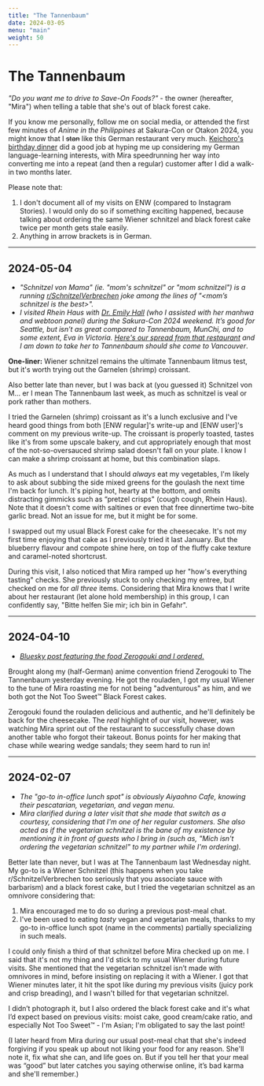 ```yaml
---
title: "The Tannenbaum"
date: 2024-03-05
menu: "main"
weight: 50
---
```


# The Tannenbaum

*"Do you want me to drive to Save-On Foods?"* - the owner (hereafter, "Mira") when telling a table that she's out of black forest cake.

If you know me personally, follow me on social media, or attended the first few minutes of _Anime in the Philippines_ at Sakura-Con or Otakon 2024, you might know that I ~~stan~~ like this German restaurant very much. [Keichoro's birthday dinner](https://www.instagram.com/p/Cx9gKG0Lt9m/) did a good job at hyping me up considering my German language-learning interests, with Mira speedrunning her way into converting me into a repeat (and then a regular) customer after I did a walk-in two months later.

Please note that:
1. I don't document all of my visits on ENW (compared to Instagram Stories). I would only do so if something exciting happened, because talking about ordering the same Wiener schnitzel and black forest cake twice per month gets stale easily.
2. Anything in arrow brackets is in German.

---

## 2024-05-04

* *"Schnitzel von Mama" (ie. "mom's schnitzel" or "mom schnitzel") is a running [r/SchnitzelVerbrechen](https://www.reddit.com/r/SchnitzelVerbrechen/) joke among the lines of "<mom’s schnitzel is the best>".*
* *I visited Rhein Haus with [Dr. Emily Hall](https://webtoongenius.com/) (who I assisted with her manhwa and webtoon panel) during the Sakura-Con 2024 weekend. It’s good for Seattle, but isn’t as great compared to Tannenbaum, MunChi, and to some extent, Eva in Victoria. [Here's our spread from that restaurant](https://bsky.app/profile/did:plc:iigcc7kmuylkxcfnarhzckav/post/3koxkpluufc2c) and I am down to take her to Tannenbaum should she come to Vancouver*.

**One-liner:** Wiener schnitzel remains the ultimate Tannenbaum litmus test, but it's worth trying out the Garnelen (shrimp) croissant.

Also better late than never, but I was back at (you guessed it) Schnitzel von M… er I mean The Tannenbaum last week, as much as schnitzel is veal or pork rather than mothers.

I tried the Garnelen (shrimp) croissant as it's a lunch exclusive and I've heard good things from both [ENW regular]'s write-up and [ENW user]'s comment on my previous write-up. The croissant is properly toasted, tastes like it's from some upscale bakery, and cut appropriately enough that most of the not-so-oversauced shrimp salad doesn't fall on your plate. I know I can make a shrimp croissant at home, but this combination slaps.

As much as I understand that I should *always* eat my vegetables, I'm likely to ask about subbing the side mixed greens for the goulash the next time I'm back for lunch. It's piping hot, hearty at the bottom, and omits distracting gimmicks such as “pretzel crisps" (cough cough, Rhein Haus). Note that it doesn't come with saltines or even that free dinnertime two-bite garlic bread. Not an issue for me, but it might be for some.

I swapped out my usual Black Forest cake for the cheesecake. It's not my first time enjoying that cake as I previously tried it last January. But the blueberry flavour and compote shine here, on top of the fluffy cake texture and caramel-noted shortcrust.

During this visit, I also noticed that Mira ramped up her "how's everything tasting" checks. She previously stuck to only checking my entree, but checked on me for *all three* items. Considering that Mira knows that I write about her restaurant (let alone hold membership) in this group, I can confidently say, "Bitte helfen Sie mir; ich bin in Gefahr".

---

## 2024-04-10

* *[Bluesky post featuring the food Zerogouki and I ordered.](https://bsky.app/profile/togarashimayo.com/post/3kptfp27v772q)*

Brought along my (half-German) anime convention friend Zerogouki to The Tannenbaum yesterday evening. He got the rouladen, I got my usual Wiener to the tune of Mira roasting me for not being "adventurous" as him, and we both got the Not Too Sweet™ Black Forest cakes.

Zerogouki found the rouladen delicious and authentic, and he'll definitely be back for the cheesecake. The *real* highlight of our visit, however, was watching Mira sprint out of the restaurant to successfully chase down another table who forgot their takeout. Bonus points for her making that chase while wearing wedge sandals; they seem hard to run in!

---

## 2024-02-07

* *The "go-to in-office lunch spot" is obviously Aiyaohno Cafe, knowing their pescatarian, vegetarian, and vegan menu.*
* *Mira clarified during a later visit that she made that switch as a courtesy, considering that I'm one of her regular customers. She also acted as if the vegetarian schnitzel is the bane of my existence by mentioning it in front of guests who I bring in (such as, "Mich isn't ordering the vegetarian schnitzel" to my partner while I'm ordering).*

Better late than never, but I was at The Tannenbaum last Wednesday night. My go-to is a Wiener Schnitzel (this happens when you take r/SchnitzelVerbrechen too seriously that you associate sauce with barbarism) and a black forest cake, but I tried the vegetarian schnitzel as an omnivore considering that:
1. Mira encouraged me to do so during a previous post-meal chat.
2. I've been used to eating *tasty* vegan and vegetarian meals, thanks to my go-to in-office lunch spot (name in the comments) partially specializing in such meals.

I could only finish a third of that schnitzel before Mira checked up on me. I said that it's not my thing and I'd stick to my usual Wiener during future visits. She mentioned that the vegetarian schnitzel isn’t made with omnivores in mind, before insisting on replacing it with a Wiener. I got that Wiener minutes later, it hit the spot like during my previous visits (juicy pork and crisp breading), and I wasn't billed for that vegetarian schnitzel.

I didn’t photograph it, but I also ordered the black forest cake and it's what I’d expect based on previous visits: moist cake, good cream/cake ratio, and especially Not Too Sweet™ - I'm Asian; I'm obligated to say the last point!

(I later heard from Mira during our usual post-meal chat that she's indeed forgiving if you speak up about not liking your food for any reason. She'll note it, fix what she can, and life goes on. But if you tell her that your meal was “good” but later catches you saying otherwise online, it’s bad karma and she'll remember.)